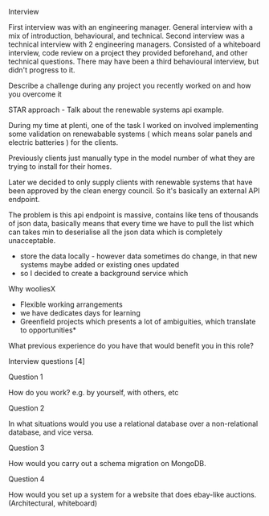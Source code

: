 Interview

First interview was with an engineering manager. General interview with a mix of introduction, behavioural, and technical. Second interview was a technical interview with 2 engineering managers. Consisted of a whiteboard interview, code review on a project they provided beforehand, and other technical questions. There may have been a third behavioural interview, but didn't progress to it.


Describe a challenge during any project you recently worked on and how you overcome it

STAR approach - Talk about the renewable systems api example.

During my time at plenti, one of the task I worked on involved implementing some validation on renewabable systems ( which means solar panels and electric batteries ) for the clients.

Previously clients just manually type in the model number of what they are trying to install for their homes.

Later we decided to only supply clients with renewable systems that have been approved by the clean energy council. So it's basically an external API endpoint.

The problem is this api endpoint is massive, contains like tens of thousands of json data, basically means that every time we have to pull the list which can takes min to deserialise all the json data which is completely unacceptable.

- store the data locally - however data sometimes do change, in that new systems maybe added or existing ones updated
- so I decided to create a background service which 

Why wooliesX
* Flexible working arrangements
* we have dedicates days for learning
* Greenfield projects which presents a lot of ambiguities, which translate to opportunities*


What previous experience do you have that would benefit you in this role?


Interview questions [4]

Question 1

How do you work? e.g. by yourself, with others, etc

Question 2

In what situations would you use a relational database over a non-relational database, and vice versa.

Question 3

How would you carry out a schema migration on MongoDB.

Question 4

How would you set up a system for a website that does ebay-like auctions. (Architectural, whiteboard)

